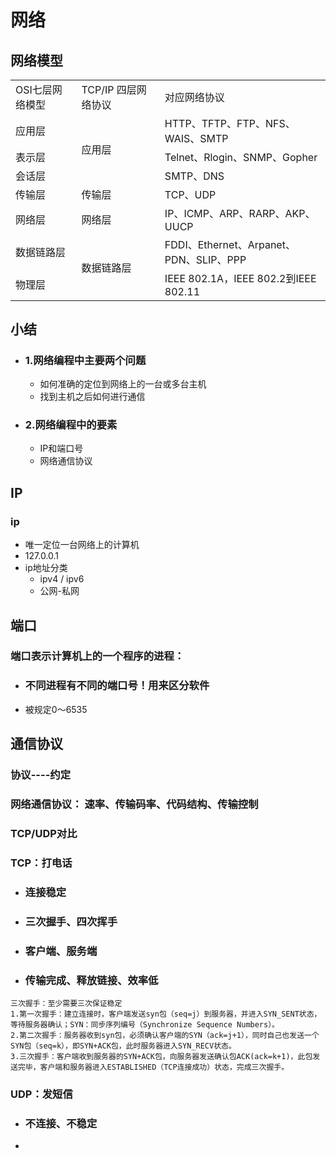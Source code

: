 # 网络

## 网络模型

<table>
  	<tr>
		<td>OSI七层网络模型</td>
		<td>TCP/IP 四层网络协议</td>
			<td>对应网络协议</td>
	<tr>
	<tr>
		<td>应用层</td>
		<td rowspan=5>应用层</td>
		<td>HTTP、TFTP、FTP、NFS、WAIS、SMTP</td>
	<tr>
  <tr>
		<td>表示层</td>
		<td>Telnet、Rlogin、SNMP、Gopher</td>
	<tr>
  <tr>
		<td>会话层</td>
		<td>SMTP、DNS</td>
	<tr>
	<tr>
		<td>传输层</td>
		<td>传输层</td>
		<td>TCP、UDP</td>
	<tr>
	<tr>
		<td>网络层</td>
		<td>网络层</td>
		<td>IP、ICMP、ARP、RARP、AKP、UUCP</td>
	<tr>
	<tr>
		<td>数据链路层</td>
		<td rowspan=3>数据链路层</td>
		<td>FDDI、Ethernet、Arpanet、PDN、SLIP、PPP</td>
	<tr>
	<tr>
		<td>物理层</td>
		<td>IEEE 802.1A，IEEE 802.2到IEEE 802.11</td>
	<tr>
</table>


## 小结
+ ### 1.网络编程中主要两个问题
	+ 如何准确的定位到网络上的一台或多台主机
  + 找到主机之后如何进行通信
+ ### 2.网络编程中的要素
	+ IP和端口号 
	+ 网络通信协议 	

## IP

### ip
+ 唯一定位一台网络上的计算机
+ 127.0.0.1
+ ip地址分类
	+ ipv4 / ipv6
	+ 公网-私网

## 端口
### 端口表示计算机上的一个程序的进程：
+ ### 不同进程有不同的端口号！用来区分软件
+ 被规定0～6535

## 通信协议
### 协议----约定
### 网络通信协议： 速率、传输码率、代码结构、传输控制

### TCP/UDP对比
### TCP：打电话
+ ### 连接稳定
+ ### 三次握手、四次挥手
+ ### 客户端、服务端
+ ### 传输完成、释放链接、效率低
```
三次握手：至少需要三次保证稳定
1.第一次握手：建立连接时，客户端发送syn包（seq=j）到服务器，并进入SYN_SENT状态，等待服务器确认；SYN：同步序列编号（Synchronize Sequence Numbers）。
2.第二次握手：服务器收到syn包，必须确认客户端的SYN（ack=j+1），同时自己也发送一个SYN包（seq=k），即SYN+ACK包，此时服务器进入SYN_RECV状态。
3.三次握手：客户端收到服务器的SYN+ACK包，向服务器发送确认包ACK(ack=k+1)，此包发送完毕，客户端和服务器进入ESTABLISHED（TCP连接成功）状态，完成三次握手。

```

### UDP：发短信
+ ### 不连接、不稳定
+ 


